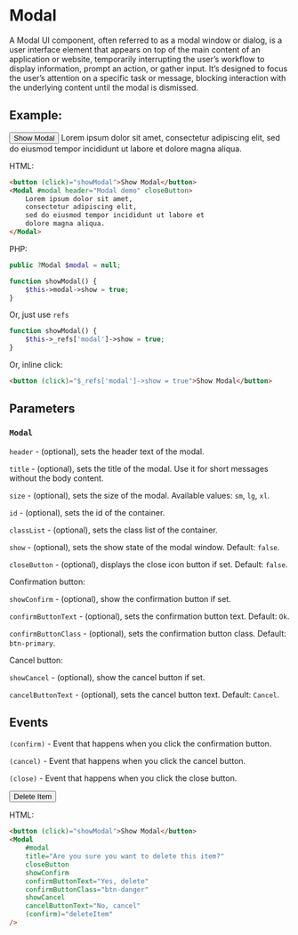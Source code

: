 # Modal

A Modal UI component, often referred to as a modal window or dialog, is a user interface element that appears on top of the main content of an application or website, temporarily interrupting the user’s workflow to display information, prompt an action, or gather input. It’s designed to focus the user’s attention on a specific task or message, blocking interaction with the underlying content until the modal is dismissed.

## Example: 

<div>
    <button class="btn btn-primary" (click)="$_refs['demomodal']->show = true">Show Modal</button>
    <Modal #demomodal header="Modal demo" closeButton>
        Lorem ipsum dolor sit amet, consectetur adipiscing elit, sed do eiusmod tempor incididunt ut labore et
        dolore magna aliqua.
    </Modal>
</div>

HTML:

```html
<button (click)="showModal">Show Modal</button>
<Modal #modal header="Modal demo" closeButton>
    Lorem ipsum dolor sit amet,
    consectetur adipiscing elit,
    sed do eiusmod tempor incididunt ut labore et
    dolore magna aliqua.
</Modal>
```

PHP:

```php
public ?Modal $modal = null;

function showModal() {
    $this->modal->show = true;
}
```

Or, just use `refs`

```php
function showModal() {
    $this->_refs['modal']->show = true;
}
```

Or, inline click:

```html
<button (click)="$_refs['modal']->show = true">Show Modal</button>
```

## Parameters

### `Modal`

`header` - (optional), sets the header text of the modal.

`title` - (optional), sets the title of the modal. Use it for short messages without the body content.

`size` - (optional), sets the size of the modal. Available values: `sm`, `lg`, `xl`.

`id` - (optional), sets the id of the container.

`classList` - (optional), sets the class list of the container.

`show` - (optional), sets the show state of the modal window. Default: `false`.

`closeButton` - (optional), displays the close icon button if set. Default: `false`.

Confirmation button:

`showConfirm` - (optional), show the confirmation button if set.

`confirmButtonText` - (optional), sets the confirmation button text. Default: `Ok`.

`confirmButtonClass` - (optional), sets the confirmation button class. Default: `btn-primary`.

Cancel button:

`showCancel` - (optional), show the cancel button if set.

`cancelButtonText` - (optional), sets the cancel button text. Default: `Cancel`.

## Events

`(confirm)` - Event that happens when you click the confirmation button.

`(cancel)` - Event that happens when you click the cancel button.

`(close)` - Event that happens when you click the close button.

<div>
    <button class="btn btn-primary" (click)="$_refs['modal']->show = true">Delete Item</button>
    <Modal #modal title="Are you sure you want to delete this item?" closeButton showConfirm
    confirmButtonText="Yes, delete" confirmButtonClass="btn-danger" showCancel cancelButtonText="No, cancel"
    />
</div>

HTML:

```html
<button (click)="showModal">Show Modal</button>
<Modal 
    #modal 
    title="Are you sure you want to delete this item?" 
    closeButton 
    showConfirm
    confirmButtonText="Yes, delete" 
    confirmButtonClass="btn-danger" 
    showCancel 
    cancelButtonText="No, cancel"
    (confirm)="deleteItem"
/>
```

